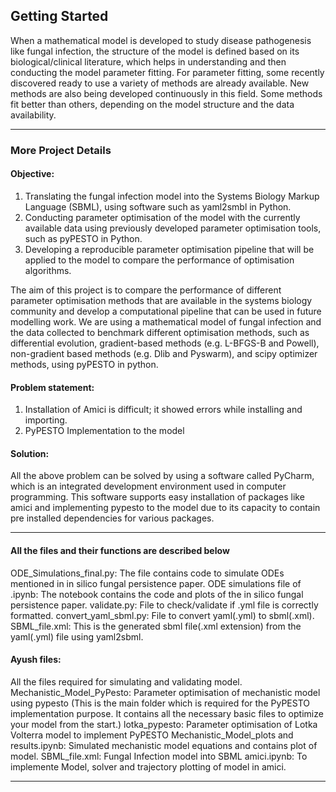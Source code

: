 ## Getting Started
When a mathematical model is developed to study disease pathogenesis like fungal infection, the structure of the model is defined based on its biological/clinical literature, which helps in understanding and then conducting the model parameter fitting. For parameter fitting, some recently discovered ready to use a variety of methods are already available. New methods are also being developed continuously in this field. Some methods fit better than others, depending on the model structure and the data availability. 

_ _ _

### More Project Details 
#### Objective:
1. Translating the fungal infection model into the Systems Biology Markup Language (SBML), using software such as yaml2smbl in Python.
2. Conducting parameter optimisation of the model with the currently available data using previously developed parameter optimisation tools, such as pyPESTO in Python.
3.	Developing a reproducible parameter optimisation pipeline that will be applied to the model to compare the performance of optimisation algorithms.

The aim of this project is to compare the performance of different parameter optimisation methods that are available in the systems biology community and develop a computational pipeline that can be used in future modelling work. We are using a mathematical model of fungal infection and the data collected to benchmark different optimisation methods, such as differential evolution, gradient-based methods (e.g. L-BFGS-B and Powell), non-gradient based methods (e.g. Dlib and Pyswarm), and scipy optimizer methods, using pyPESTO in python.

#### Problem statement:
1. Installation of Amici is difficult; it showed errors while installing and importing.
2. PyPESTO Implementation to the model
#### Solution:
All the above problem can be solved by using a software called PyCharm, which is an integrated development environment used in computer programming. This software supports easy installation of packages like amici and implementing pypesto to the model due to its capacity to contain pre installed dependencies for various packages.

---

#### All the files and their functions are described below
ODE_Simulations_final.py:
The file contains code to simulate ODEs mentioned in in silico fungal persistence paper.
ODE simulations file of .ipynb:
The notebook contains the code and plots of the in silico fungal persistence paper.
validate.py:
File to check/validate if .yml file is correctly formatted.
convert_yaml_sbml.py:
File to convert yaml(.yml) to sbml(.xml).
SBML_file.xml:
This is the generated sbml file(.xml extension) from the yaml(.yml) file using yaml2sbml.
#### Ayush files:
All the files required for simulating and validating model.
Mechanistic_Model_PyPesto:
Parameter optimisation of mechanistic model using pypesto
(This is the main folder which is required for the PyPESTO implementation purpose. It contains all the necessary basic files to optimize your model from the start.)
lotka_pypesto:
Parameter optimisation of Lotka Volterra model to implement PyPESTO
Mechanistic_Model_plots and results.ipynb:
Simulated mechanistic model equations and contains plot of model.
SBML_file.xml:
Fungal Infection model into SBML
amici.ipynb:
To implemente Model, solver and trajectory plotting of model in amici.

---


